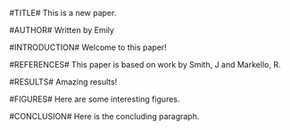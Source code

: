 #TITLE#
This is a new paper. 

#AUTHOR#
Written by Emily

#INTRODUCTION#
Welcome to this paper!

#REFERENCES#
This paper is based on work by Smith, J and Markello, R. 

#RESULTS# 
Amazing results! 

#FIGURES# 
Here are some interesting figures. 

#CONCLUSION#
Here is the concluding paragraph. 
